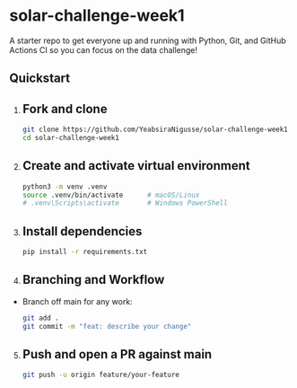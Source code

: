 # solar-challenge-week1

A starter repo to get everyone up and running with Python, Git, and GitHub Actions CI so you can focus on the data challenge!

##  Quickstart

1. ## Fork and  clone

   ```bash
   git clone https://github.com/YeabsiraNigusse/solar-challenge-week1
   cd solar-challenge-week1
   ```

2. ## Create and activate virtual environment

    ```bash
    python3 -m venv .venv
    source .venv/bin/activate      # macOS/Linux
    # .venv\Scripts\activate       # Windows PowerShell
    ```

3. ## Install dependencies

    ```bash
    pip install -r requirements.txt
    ```
4. ## Branching and Workflow

- Branch off main for any work:
    ```bash
    git add .
    git commit -m "feat: describe your change"
    ```
5. ## Push and open a PR against main

    ```bash
    git push -u origin feature/your-feature
    ```

